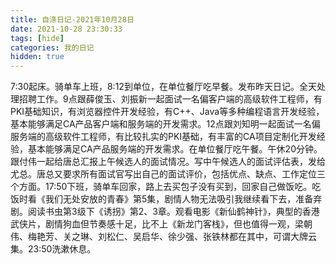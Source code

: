 ```yaml
---
title: 自涤日记-2021年10月28日
date: 2021-10-28 23:30:33
tags: [hide]
categories: 我的日记
hidden: true
---
```

7:30起床。骑单车上班，8:12到单位，在单位餐厅吃早餐。发布昨天日记。全天处理招聘工作。9点跟薛俊玉、刘振新一起面试一名偏客户端的高级软件工程师，有PKI基础知识，有浏览器控件开发经验，有C++、Java等多种编程语言开发经验，基本能够满足CA产品客户端和服务端的开发需求。12点跟刘知明一起面试一名偏服务端的高级软件工程师，有比较扎实的PKI基础，有丰富的CA项目定制化开发经验，基本能够满足CA产品服务端的开发需求。在单位餐厅吃午餐。午休20分钟。跟付伟一起给唐总汇报上午候选人的面试情况。写中午候选人的面试评估表，发给尤总。唐总又要求所有面试官写出自己的面试评价，包括优点、缺点、工作定位三个方面。17:50下班，骑单车回家，路上去买包子没有买到，回家自己做饭吃。吃饭时看《我们无处安放的青春》第5集，剧情人物无法吸引我继续看下去，准备弃剧。阅读书虫第3级下《诱拐》第2、3章。观看电影《新仙鹤神针》，典型的香港武侠片，剧情狗血但节奏感十足，比不上《新龙门客栈》，但也值得一观，梁朝伟、梅艳芳、关之琳、刘松仁、吴启华、徐少强、张铁林都在其中，可谓大牌云集。23:50洗漱休息。